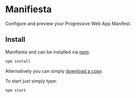 # Manifiesta
Configure and preview your Progressive Web App Manifest.

## Install

Manifiesta and can be installed via [npm](https://npmjs.org/):

```bash
npm install
```

Alternatively you can simply [download a copy](releases/).

To start just simply type:

```bash
npm start
```